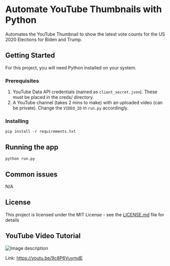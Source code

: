 # Automate YouTube Thumbnails with Python

Automates the YouTube Thumbnail to show the latest vote counts for the US 2020 Elections for Biden and Trump.

## Getting Started

For this project, you will need Python installed on your system.

### Prerequisites

1. YouTube Data API credentials (named as `client_secret.json`). These must be placed in the creds/ directory.
2. A YouTube channel (takes 2 mins to make) with an uploaded video (can be private). Change the `VIDEO_ID` in `run.py` accordingly.

### Installing

```
pip install -r requirements.txt
```

## Running the app

```
python run.py
```

## Common issues

N/A

## License

This project is licensed under the MIT License - see the [LICENSE.md](LICENSE.md) file for details

## YouTube Video Tutorial

![Image description](https://i.imgur.com/9PhXtCd.jpg)

Link: https://youtu.be/9c8P6VuymdE
